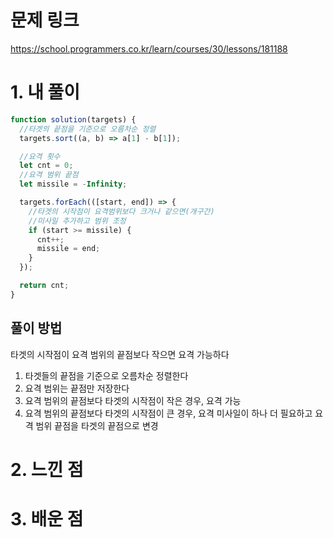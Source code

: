 # 문제 링크

https://school.programmers.co.kr/learn/courses/30/lessons/181188

# 1. 내 풀이

```js
function solution(targets) {
  //타겟의 끝점을 기준으로 오름차순 정렬
  targets.sort((a, b) => a[1] - b[1]);

  //요격 횟수
  let cnt = 0;
  //요격 범위 끝점
  let missile = -Infinity;

  targets.forEach(([start, end]) => {
    //타겟의 시작점이 요격범위보다 크거나 같으면(개구간)
    //미사일 추가하고 범위 조정
    if (start >= missile) {
      cnt++;
      missile = end;
    }
  });

  return cnt;
}
```

## 풀이 방법

타겟의 시작점이 요격 범위의 끝점보다 작으면 요격 가능하다

1. 타겟들의 끝점을 기준으로 오름차순 정렬한다
2. 요격 범위는 끝점만 저장한다
3. 요격 범위의 끝점보다 타겟의 시작점이 작은 경우, 요격 가능
4. 요격 범위의 끝점보다 타겟의 시작점이 큰 경우, 요격 미사일이 하나 더 필요하고 요격 범위 끝점을 타겟의 끝점으로 변경

# 2. 느낀 점

# 3. 배운 점
